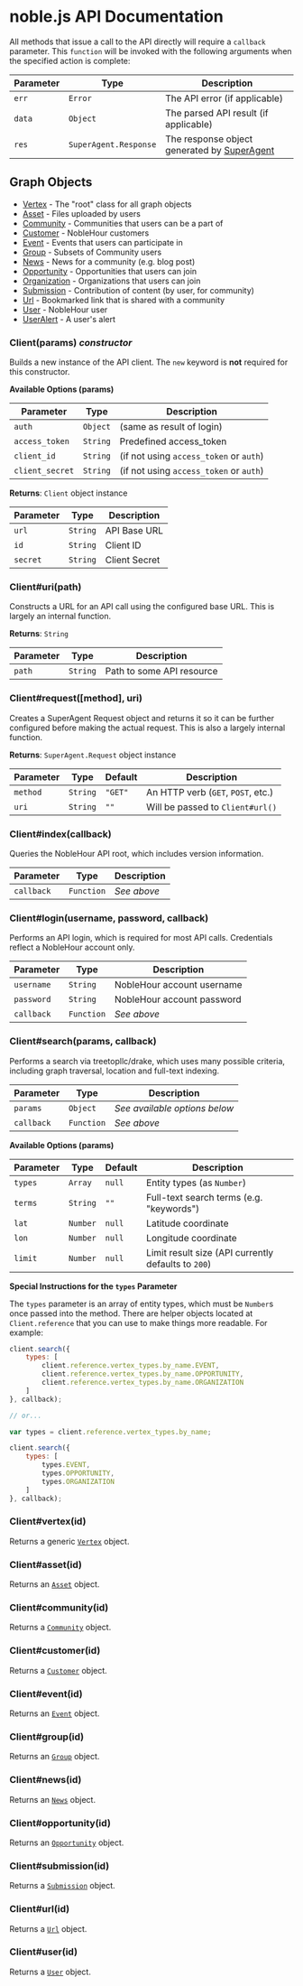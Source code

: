 # noble.js API Documentation

All methods that issue a call to the API directly will require a `callback`
parameter. This `function` will be invoked with the following arguments when
the specified action is complete:

| Parameter | Type                  | Description                           |
| --------- | --------------------- | ------------------------------------- |
| `err`     | `Error`               | The API error (if applicable)         |
| `data`    | `Object`              | The parsed API result (if applicable) |
| `res`     | `SuperAgent.Response` | The response object generated by [SuperAgent](http://visionmedia.github.io/superagent/) |



## Graph Objects

 * [Vertex](graph/Vertex.md) - The "root" class for all graph objects
 * [Asset](graph/Asset.md) - Files uploaded by users
 * [Community](graph/Community.md) - Communities that users can be a part of
 * [Customer](graph/Customer.md) - NobleHour customers
 * [Event](graph/Event.md) - Events that users can participate in
 * [Group](graph/Group.md) - Subsets of Community users
 * [News](graph/News.md) - News for a community (e.g. blog post)
 * [Opportunity](graph/Opportunity.md) - Opportunities that users can join
 * [Organization](graph/Organization.md) - Organizations that users can join
 * [Submission](graph/Submission.md) - Contribution of content (by user, for community)
 * [Url](graph/Url.md) - Bookmarked link that is shared with a community
 * [User](graph/User.md) - NobleHour user
 * [UserAlert](graph/UserAlert.md) - A user's alert



### Client(params) *constructor*

Builds a new instance of the API client. The `new` keyword is **not**
required for this constructor.

**Available Options (params)**

| Parameter       | Type     | Description                             |
| --------------- | -------- | --------------------------------------- |
| `auth`          | `Object` | (same as result of login)               |
| `access_token`  | `String` | Predefined access_token                 |
| `client_id`     | `String` | (if not using `access_token` or `auth`) |
| `client_secret` | `String` | (if not using `access_token` or `auth`) |

**Returns**: `Client` object instance

| Parameter | Type     | Description   |
| --------- | -------- | ------------- |
| `url`     | `String` | API Base URL  |
| `id`      | `String` | Client ID     |
| `secret`  | `String` | Client Secret |


### Client#uri(path)

Constructs a URL for an API call using the configured base URL. This is largely
an internal function.

**Returns**: `String`

| Parameter | Type     | Description               |
| --------- | -------- | ------------------------- |
| `path`    | `String` | Path to some API resource |


### Client#request([method], uri)

Creates a SuperAgent Request object and returns it so it can be further
configured before making the actual request. This is also a largely internal
function.

**Returns**: `SuperAgent.Request` object instance

| Parameter | Type     | Default | Description                        |
| --------- | -------- | ------- | ---------------------------------- |
| `method`  | `String` | `"GET"` | An HTTP verb (`GET`, `POST`, etc.) |
| `uri`     | `String` | `""`    | Will be passed to `Client#url()`   |


### Client#index(callback)

Queries the NobleHour API root, which includes version information.

| Parameter  | Type       | Description |
| ---------- | ---------- | ----------- |
| `callback` | `Function` | *See above* |


### Client#login(username, password, callback)

Performs an API login, which is required for most API calls. Credentials
reflect a NobleHour account only.

| Parameter  | Type       | Description                |
| ---------- | ---------- | -------------------------- |
| `username` | `String`   | NobleHour account username |
| `password` | `String`   | NobleHour account password |
| `callback` | `Function` | *See above*                |


### Client#search(params, callback)

Performs a search via treetopllc/drake, which uses many possible criteria,
including graph traversal, location and full-text indexing.

| Parameter  | Type       | Description                   |
| ---------- | ---------- | ----------------------------- |
| `params`   | `Object`   | *See available options below* |
| `callback` | `Function` | *See above*                   |

**Available Options (params)**

| Parameter | Type      | Default | Description                                         |
| --------- | --------- | ------- | --------------------------------------------------- |
| `types`   | `Array`   | `null`  | Entity types (as `Number`)                          |
| `terms`   | `String`  | `""`    | Full-text search terms (e.g. "keywords")            |
| `lat`     | `Number`  | `null`  | Latitude coordinate                                 |
| `lon`     | `Number`  | `null`  | Longitude coordinate                                |
| `limit`   | `Number`  | `null`  | Limit result size (API currently defaults to `200`) |

**Special Instructions for the `types` Parameter**

The `types` parameter is an array of entity types, which must be `Number`s once
passed into the method. There are helper objects located at `Client.reference`
that you can use to make things more readable. For example:

```javascript
client.search({
    types: [
        client.reference.vertex_types.by_name.EVENT,
        client.reference.vertex_types.by_name.OPPORTUNITY,
        client.reference.vertex_types.by_name.ORGANIZATION
    ]
}, callback);

// or...

var types = client.reference.vertex_types.by_name;

client.search({
    types: [
        types.EVENT,
        types.OPPORTUNITY,
        types.ORGANIZATION
    ]
}, callback);
```


### Client#vertex(id)

Returns a generic [`Vertex`](Vertex.md) object.


### Client#asset(id)

Returns an [`Asset`](Asset.md) object.


### Client#community(id)

Returns a [`Community`](Community.md) object.


### Client#customer(id)

Returns a [`Customer`](Customer.md) object.


### Client#event(id)

Returns an [`Event`](Event.md) object.


### Client#group(id)

Returns an [`Group`](Group.md) object.


### Client#news(id)

Returns an [`News`](News.md) object.


### Client#opportunity(id)

Returns an [`Opportunity`](Opportunity.md) object.


### Client#submission(id)

Returns a [`Submission`](Submission.md) object.


### Client#url(id)

Returns a [`Url`](Url.md) object.


### Client#user(id)

Returns a [`User`](User.md) object.
